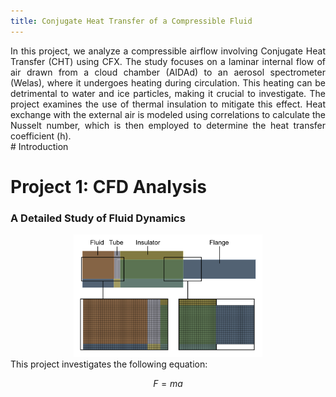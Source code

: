 ```yaml
---
title: Conjugate Heat Transfer of a Compressible Fluid
---
```


<div style="text-align: justify;">    
    In this project, we analyze a compressible airflow involving Conjugate Heat Transfer (CHT) using CFX. The study focuses on a laminar internal flow of air drawn from a cloud chamber (AIDAd) to an aerosol spectrometer (Welas), where it undergoes heating during circulation. This heating can be detrimental to water and ice particles, making it crucial to investigate. The project examines the use of thermal insulation to mitigate this effect. Heat exchange with the external air is modeled using correlations to calculate the Nusselt number, which is then employed to determine the heat transfer coefficient (h).
</div>
# Introduction

<div style="text-align: justify;">
    <h1>Project 1: CFD Analysis</h1>
    <h3>A Detailed Study of Fluid Dynamics</h3>
    <div style="text-align: center;">
        <img src="assets/Mesh-2.png" alt="CFD Project" style="width:60%;"/>
    </div>
    This project investigates the following equation:


</div>

$$F = ma$$

